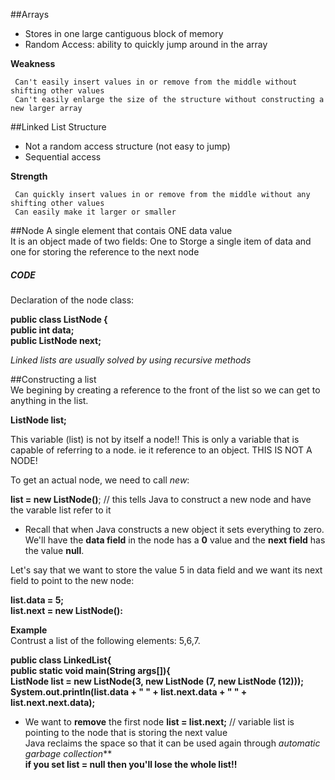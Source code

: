 ##Arrays 
  * Stores in one large cantiguous block of memory 
  * Random Access: ability to quickly jump around in the array 
  
**Weakness** 

     Can't easily insert values in or remove from the middle without shifting other values
     Can't easily enlarge the size of the structure without constructing a new larger array


##Linked List Structure
  * Not a random access structure (not easy to jump)
  * Sequential access 

    
**Strength** 

     Can quickly insert values in or remove from the middle without any shifting other values
     Can easily make it larger or smaller

##Node 
  A single element that contais ONE data value  
  It is an object made of two fields: One to Storge a single item of data and one for storing the reference to the next node   

##### CODE 
  Declaration of the node class:     
  
  **public class ListNode {  
  public int data;  
  public ListNode next;**  
  
_Linked lists are usually solved by using recursive methods_  

##Constructing a list  
We begining by creating a reference to the front of the list so we can get to anything in the list.  
  
**ListNode list;**  
  
This variable (list) is not by itself a node!! This is only a variable that is capable of referring to a node. ie it reference to an object. THIS IS NOT A NODE!  
  
To get an actual node, we need to call _new_:  
  
**list = new ListNode()**;      // this tells Java to construct a new node and have the varable list refer to it   
  
 * Recall that when Java constructs a new object it sets everything to zero.  
 We'll have the **data field** in the node has a  **0** value and the **next field** has the value **null**.  

Let's say that we want to store the value 5 in data field and we want its next field to point to the new node:  
  
  **list.data = 5;**  
  **list.next = new ListNode():**  
    
**Example**   
Contrust a list of the following elements: 5,6,7.
  
  
**public class LinkedList{  
  public static void main(String args[]){  
    ListNode list = new ListNode(3, new ListNode (7, new ListNode (12)));    
    System.out.println(list.data + " " + list.next.data + " " + list.next.next.data);**    
    
    
* We want to **remove** the first node
 **list = list.next;**  // variable list is pointing to the node that is storing the next value  
Java reclaims the space so that it can be used again through _automatic garbage collection_**  
**if you set list = null then you'll lose the whole list!!**









